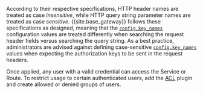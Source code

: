 According to their respective specifications, HTTP header names are treated as
case _insensitive_, while HTTP query string parameter names are treated as case _sensitive_.
{{site.base_gateway}} follows these specifications as designed, meaning that the [`config.key_names`](./reference/#schema--config-key-names)
configuration values are treated differently when searching the request header fields versus
searching the query string. As a best practice, administrators are advised against defining
case-sensitive [`config.key_names`](./reference/#schema--config-key-names) values when expecting the authorization keys to be sent in the request headers.

Once applied, any user with a valid credential can access the Service or Route.
To restrict usage to certain authenticated users, add the
[ACL](/plugins/acl/) plugin and create allowed or
denied groups of users.